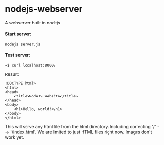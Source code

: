 # nodejs-webserver
A webserver built in nodejs

#### Start server:
```
nodejs server.js
```

#### Test server:
```
~$ curl localhost:8000/
```
Result:
```
!DOCTYPE html>
<html>
<head>
	<title>NodeJS Website</title>
</head>
<body>
	<h1>Hello, world!</h1>
</body>
</html>
```
This will serve any html file from the html directory. Including correcting '/' --> '/index.html'.
We are limited to just HTML files right now. Images don't work yet.
